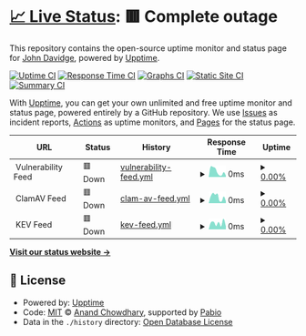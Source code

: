 # [📈 Live Status](https://johndavidge.github.io/status-page): <!--live status--> **🟥 Complete outage**

This repository contains the open-source uptime monitor and status page for [John Davidge](https://johndavidge.github.io/status-page), powered by [Upptime](https://github.com/upptime/upptime).

[![Uptime CI](https://github.com/johndavidge/status-page/workflows/Uptime%20CI/badge.svg)](https://github.com/johndavidge/status-page/actions?query=workflow%3A%22Uptime+CI%22)
[![Response Time CI](https://github.com/johndavidge/status-page/workflows/Response%20Time%20CI/badge.svg)](https://github.com/johndavidge/status-page/actions?query=workflow%3A%22Response+Time+CI%22)
[![Graphs CI](https://github.com/johndavidge/status-page/workflows/Graphs%20CI/badge.svg)](https://github.com/johndavidge/status-page/actions?query=workflow%3A%22Graphs+CI%22)
[![Static Site CI](https://github.com/johndavidge/status-page/workflows/Static%20Site%20CI/badge.svg)](https://github.com/johndavidge/status-page/actions?query=workflow%3A%22Static+Site+CI%22)
[![Summary CI](https://github.com/johndavidge/status-page/workflows/Summary%20CI/badge.svg)](https://github.com/johndavidge/status-page/actions?query=workflow%3A%22Summary+CI%22)

With [Upptime](https://upptime.js.org), you can get your own unlimited and free uptime monitor and status page, powered entirely by a GitHub repository. We use [Issues](https://github.com/johndavidge/status-page/issues) as incident reports, [Actions](https://github.com/johndavidge/status-page/actions) as uptime monitors, and [Pages](https://johndavidge.github.io/status-page) for the status page.

<!--start: status pages-->
<!-- This summary is generated by Upptime (https://github.com/upptime/upptime) -->
<!-- Do not edit this manually, your changes will be overwritten -->
<!-- prettier-ignore -->
| URL | Status | History | Response Time | Uptime |
| --- | ------ | ------- | ------------- | ------ |
| <img alt="" src="https://icons.duckduckgo.com/ip3/null.ico" height="13"> Vulnerability Feed | 🟥 Down | [vulnerability-feed.yml](https://github.com/johndavidge/status-page/commits/HEAD/history/vulnerability-feed.yml) | <details><summary><img alt="Response time graph" src="./graphs/vulnerability-feed/response-time-week.png" height="20"> 0ms</summary><br><a href="https://johndavidge.github.io/status-page/history/vulnerability-feed"><img alt="Response time 0" src="https://img.shields.io/endpoint?url=https%3A%2F%2Fraw.githubusercontent.com%2Fjohndavidge%2Fstatus-page%2FHEAD%2Fapi%2Fvulnerability-feed%2Fresponse-time.json"></a><br><a href="https://johndavidge.github.io/status-page/history/vulnerability-feed"><img alt="24-hour response time 0" src="https://img.shields.io/endpoint?url=https%3A%2F%2Fraw.githubusercontent.com%2Fjohndavidge%2Fstatus-page%2FHEAD%2Fapi%2Fvulnerability-feed%2Fresponse-time-day.json"></a><br><a href="https://johndavidge.github.io/status-page/history/vulnerability-feed"><img alt="7-day response time 0" src="https://img.shields.io/endpoint?url=https%3A%2F%2Fraw.githubusercontent.com%2Fjohndavidge%2Fstatus-page%2FHEAD%2Fapi%2Fvulnerability-feed%2Fresponse-time-week.json"></a><br><a href="https://johndavidge.github.io/status-page/history/vulnerability-feed"><img alt="30-day response time 0" src="https://img.shields.io/endpoint?url=https%3A%2F%2Fraw.githubusercontent.com%2Fjohndavidge%2Fstatus-page%2FHEAD%2Fapi%2Fvulnerability-feed%2Fresponse-time-month.json"></a><br><a href="https://johndavidge.github.io/status-page/history/vulnerability-feed"><img alt="1-year response time 0" src="https://img.shields.io/endpoint?url=https%3A%2F%2Fraw.githubusercontent.com%2Fjohndavidge%2Fstatus-page%2FHEAD%2Fapi%2Fvulnerability-feed%2Fresponse-time-year.json"></a></details> | <details><summary><a href="https://johndavidge.github.io/status-page/history/vulnerability-feed">0.00%</a></summary><a href="https://johndavidge.github.io/status-page/history/vulnerability-feed"><img alt="All-time uptime 0.00%" src="https://img.shields.io/endpoint?url=https%3A%2F%2Fraw.githubusercontent.com%2Fjohndavidge%2Fstatus-page%2FHEAD%2Fapi%2Fvulnerability-feed%2Fuptime.json"></a><br><a href="https://johndavidge.github.io/status-page/history/vulnerability-feed"><img alt="24-hour uptime 0.00%" src="https://img.shields.io/endpoint?url=https%3A%2F%2Fraw.githubusercontent.com%2Fjohndavidge%2Fstatus-page%2FHEAD%2Fapi%2Fvulnerability-feed%2Fuptime-day.json"></a><br><a href="https://johndavidge.github.io/status-page/history/vulnerability-feed"><img alt="7-day uptime 0.00%" src="https://img.shields.io/endpoint?url=https%3A%2F%2Fraw.githubusercontent.com%2Fjohndavidge%2Fstatus-page%2FHEAD%2Fapi%2Fvulnerability-feed%2Fuptime-week.json"></a><br><a href="https://johndavidge.github.io/status-page/history/vulnerability-feed"><img alt="30-day uptime 0.00%" src="https://img.shields.io/endpoint?url=https%3A%2F%2Fraw.githubusercontent.com%2Fjohndavidge%2Fstatus-page%2FHEAD%2Fapi%2Fvulnerability-feed%2Fuptime-month.json"></a><br><a href="https://johndavidge.github.io/status-page/history/vulnerability-feed"><img alt="1-year uptime 0.00%" src="https://img.shields.io/endpoint?url=https%3A%2F%2Fraw.githubusercontent.com%2Fjohndavidge%2Fstatus-page%2FHEAD%2Fapi%2Fvulnerability-feed%2Fuptime-year.json"></a></details>
| <img alt="" src="https://icons.duckduckgo.com/ip3/null.ico" height="13"> ClamAV Feed | 🟥 Down | [clam-av-feed.yml](https://github.com/johndavidge/status-page/commits/HEAD/history/clam-av-feed.yml) | <details><summary><img alt="Response time graph" src="./graphs/clam-av-feed/response-time-week.png" height="20"> 0ms</summary><br><a href="https://johndavidge.github.io/status-page/history/clam-av-feed"><img alt="Response time 0" src="https://img.shields.io/endpoint?url=https%3A%2F%2Fraw.githubusercontent.com%2Fjohndavidge%2Fstatus-page%2FHEAD%2Fapi%2Fclam-av-feed%2Fresponse-time.json"></a><br><a href="https://johndavidge.github.io/status-page/history/clam-av-feed"><img alt="24-hour response time 0" src="https://img.shields.io/endpoint?url=https%3A%2F%2Fraw.githubusercontent.com%2Fjohndavidge%2Fstatus-page%2FHEAD%2Fapi%2Fclam-av-feed%2Fresponse-time-day.json"></a><br><a href="https://johndavidge.github.io/status-page/history/clam-av-feed"><img alt="7-day response time 0" src="https://img.shields.io/endpoint?url=https%3A%2F%2Fraw.githubusercontent.com%2Fjohndavidge%2Fstatus-page%2FHEAD%2Fapi%2Fclam-av-feed%2Fresponse-time-week.json"></a><br><a href="https://johndavidge.github.io/status-page/history/clam-av-feed"><img alt="30-day response time 0" src="https://img.shields.io/endpoint?url=https%3A%2F%2Fraw.githubusercontent.com%2Fjohndavidge%2Fstatus-page%2FHEAD%2Fapi%2Fclam-av-feed%2Fresponse-time-month.json"></a><br><a href="https://johndavidge.github.io/status-page/history/clam-av-feed"><img alt="1-year response time 0" src="https://img.shields.io/endpoint?url=https%3A%2F%2Fraw.githubusercontent.com%2Fjohndavidge%2Fstatus-page%2FHEAD%2Fapi%2Fclam-av-feed%2Fresponse-time-year.json"></a></details> | <details><summary><a href="https://johndavidge.github.io/status-page/history/clam-av-feed">0.00%</a></summary><a href="https://johndavidge.github.io/status-page/history/clam-av-feed"><img alt="All-time uptime 0.00%" src="https://img.shields.io/endpoint?url=https%3A%2F%2Fraw.githubusercontent.com%2Fjohndavidge%2Fstatus-page%2FHEAD%2Fapi%2Fclam-av-feed%2Fuptime.json"></a><br><a href="https://johndavidge.github.io/status-page/history/clam-av-feed"><img alt="24-hour uptime 0.00%" src="https://img.shields.io/endpoint?url=https%3A%2F%2Fraw.githubusercontent.com%2Fjohndavidge%2Fstatus-page%2FHEAD%2Fapi%2Fclam-av-feed%2Fuptime-day.json"></a><br><a href="https://johndavidge.github.io/status-page/history/clam-av-feed"><img alt="7-day uptime 0.00%" src="https://img.shields.io/endpoint?url=https%3A%2F%2Fraw.githubusercontent.com%2Fjohndavidge%2Fstatus-page%2FHEAD%2Fapi%2Fclam-av-feed%2Fuptime-week.json"></a><br><a href="https://johndavidge.github.io/status-page/history/clam-av-feed"><img alt="30-day uptime 0.00%" src="https://img.shields.io/endpoint?url=https%3A%2F%2Fraw.githubusercontent.com%2Fjohndavidge%2Fstatus-page%2FHEAD%2Fapi%2Fclam-av-feed%2Fuptime-month.json"></a><br><a href="https://johndavidge.github.io/status-page/history/clam-av-feed"><img alt="1-year uptime 0.00%" src="https://img.shields.io/endpoint?url=https%3A%2F%2Fraw.githubusercontent.com%2Fjohndavidge%2Fstatus-page%2FHEAD%2Fapi%2Fclam-av-feed%2Fuptime-year.json"></a></details>
| <img alt="" src="https://icons.duckduckgo.com/ip3/null.ico" height="13"> KEV Feed | 🟥 Down | [kev-feed.yml](https://github.com/johndavidge/status-page/commits/HEAD/history/kev-feed.yml) | <details><summary><img alt="Response time graph" src="./graphs/kev-feed/response-time-week.png" height="20"> 0ms</summary><br><a href="https://johndavidge.github.io/status-page/history/kev-feed"><img alt="Response time 0" src="https://img.shields.io/endpoint?url=https%3A%2F%2Fraw.githubusercontent.com%2Fjohndavidge%2Fstatus-page%2FHEAD%2Fapi%2Fkev-feed%2Fresponse-time.json"></a><br><a href="https://johndavidge.github.io/status-page/history/kev-feed"><img alt="24-hour response time 0" src="https://img.shields.io/endpoint?url=https%3A%2F%2Fraw.githubusercontent.com%2Fjohndavidge%2Fstatus-page%2FHEAD%2Fapi%2Fkev-feed%2Fresponse-time-day.json"></a><br><a href="https://johndavidge.github.io/status-page/history/kev-feed"><img alt="7-day response time 0" src="https://img.shields.io/endpoint?url=https%3A%2F%2Fraw.githubusercontent.com%2Fjohndavidge%2Fstatus-page%2FHEAD%2Fapi%2Fkev-feed%2Fresponse-time-week.json"></a><br><a href="https://johndavidge.github.io/status-page/history/kev-feed"><img alt="30-day response time 0" src="https://img.shields.io/endpoint?url=https%3A%2F%2Fraw.githubusercontent.com%2Fjohndavidge%2Fstatus-page%2FHEAD%2Fapi%2Fkev-feed%2Fresponse-time-month.json"></a><br><a href="https://johndavidge.github.io/status-page/history/kev-feed"><img alt="1-year response time 0" src="https://img.shields.io/endpoint?url=https%3A%2F%2Fraw.githubusercontent.com%2Fjohndavidge%2Fstatus-page%2FHEAD%2Fapi%2Fkev-feed%2Fresponse-time-year.json"></a></details> | <details><summary><a href="https://johndavidge.github.io/status-page/history/kev-feed">0.00%</a></summary><a href="https://johndavidge.github.io/status-page/history/kev-feed"><img alt="All-time uptime 0.00%" src="https://img.shields.io/endpoint?url=https%3A%2F%2Fraw.githubusercontent.com%2Fjohndavidge%2Fstatus-page%2FHEAD%2Fapi%2Fkev-feed%2Fuptime.json"></a><br><a href="https://johndavidge.github.io/status-page/history/kev-feed"><img alt="24-hour uptime 0.00%" src="https://img.shields.io/endpoint?url=https%3A%2F%2Fraw.githubusercontent.com%2Fjohndavidge%2Fstatus-page%2FHEAD%2Fapi%2Fkev-feed%2Fuptime-day.json"></a><br><a href="https://johndavidge.github.io/status-page/history/kev-feed"><img alt="7-day uptime 0.00%" src="https://img.shields.io/endpoint?url=https%3A%2F%2Fraw.githubusercontent.com%2Fjohndavidge%2Fstatus-page%2FHEAD%2Fapi%2Fkev-feed%2Fuptime-week.json"></a><br><a href="https://johndavidge.github.io/status-page/history/kev-feed"><img alt="30-day uptime 0.00%" src="https://img.shields.io/endpoint?url=https%3A%2F%2Fraw.githubusercontent.com%2Fjohndavidge%2Fstatus-page%2FHEAD%2Fapi%2Fkev-feed%2Fuptime-month.json"></a><br><a href="https://johndavidge.github.io/status-page/history/kev-feed"><img alt="1-year uptime 0.00%" src="https://img.shields.io/endpoint?url=https%3A%2F%2Fraw.githubusercontent.com%2Fjohndavidge%2Fstatus-page%2FHEAD%2Fapi%2Fkev-feed%2Fuptime-year.json"></a></details>

<!--end: status pages-->

[**Visit our status website →**](https://johndavidge.github.io/status-page)

## 📄 License

- Powered by: [Upptime](https://github.com/upptime/upptime)
- Code: [MIT](./LICENSE) © [Anand Chowdhary](https://anandchowdhary.com), supported by [Pabio](https://pabio.com)
- Data in the `./history` directory: [Open Database License](https://opendatacommons.org/licenses/odbl/1-0/)
